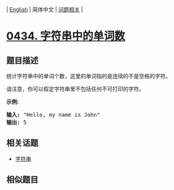 
| [English](README_EN.md) | 简体中文 | [问题相关](QUESTION.md) |
# [0434. 字符串中的单词数](https://leetcode-cn.com/problems/number-of-segments-in-a-string/)
## 题目描述
<p>统计字符串中的单词个数，这里的单词指的是连续的不是空格的字符。</p>

<p>请注意，你可以假定字符串里不包括任何不可打印的字符。</p>

<p><strong>示例:</strong></p>

<pre><strong>输入:</strong> &quot;Hello, my name is John&quot;
<strong>输出:</strong> 5
</pre>

## 相关话题
- [字符串](https://leetcode-cn.com/tag/string)
## 相似题目

